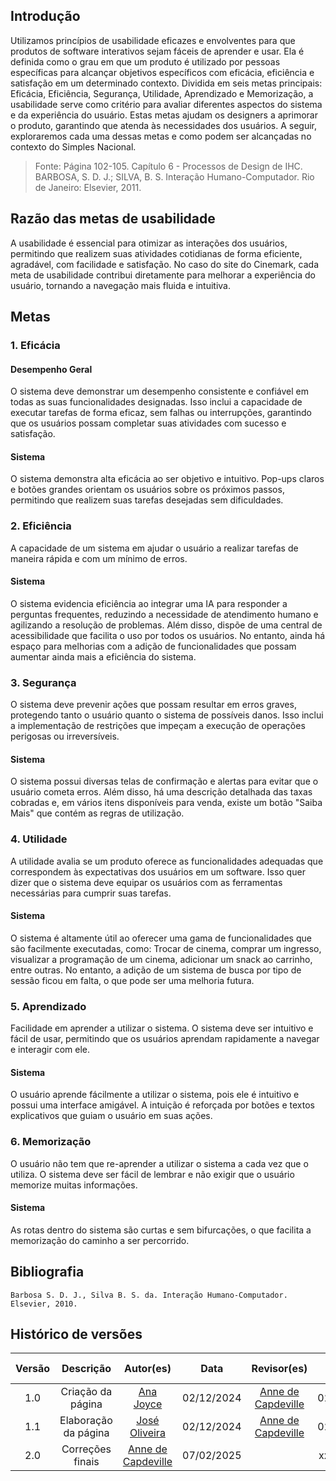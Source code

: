 ## Introdução

Utilizamos princípios de usabilidade eficazes e envolventes para que produtos de software interativos sejam fáceis de aprender e usar. Ela é definida como o grau em que um produto é utilizado por pessoas específicas para alcançar objetivos específicos com eficácia, eficiência e satisfação em um determinado contexto. Dividida em seis metas principais: Eficácia, Eficiência, Segurança, Utilidade, Aprendizado e Memorização, a usabilidade serve como critério para avaliar diferentes aspectos do sistema e da experiência do usuário. Estas metas ajudam os designers a aprimorar o produto, garantindo que atenda às necessidades dos usuários. A seguir, exploraremos cada uma dessas metas e como podem ser alcançadas no contexto do Simples Nacional.

> Fonte: Página 102-105. Capítulo 6 - Processos de Design de IHC. BARBOSA, S. D. J.; SILVA, B. S. Interação Humano-Computador. Rio de Janeiro: Elsevier, 2011.

## Razão das metas de usabilidade

A usabilidade é essencial para otimizar as interações dos usuários, permitindo que realizem suas atividades cotidianas de forma eficiente, agradável, com facilidade e satisfação. No caso do site do Cinemark, cada meta de usabilidade contribui diretamente para melhorar a experiência do usuário, tornando a navegação mais fluida e intuitiva.

## Metas

### 1. Eficácia

#### Desempenho Geral

O sistema deve demonstrar um desempenho consistente e confiável em todas as suas funcionalidades designadas. Isso inclui a capacidade de executar tarefas de forma eficaz, sem falhas ou interrupções, garantindo que os usuários possam completar suas atividades com sucesso e satisfação.

#### Sistema

O sistema demonstra alta eficácia ao ser objetivo e intuitivo. Pop-ups claros e botões grandes orientam os usuários sobre os próximos passos, permitindo que realizem suas tarefas desejadas sem dificuldades.

### 2. Eficiência

A capacidade de um sistema em ajudar o usuário a realizar tarefas de maneira rápida e com um mínimo de erros.

#### Sistema

O sistema evidencia eficiência ao integrar uma IA para responder a perguntas frequentes, reduzindo a necessidade de atendimento humano e agilizando a resolução de problemas. Além disso, dispõe de uma central de acessibilidade que facilita o uso por todos os usuários. No entanto, ainda há espaço para melhorias com a adição de funcionalidades que possam aumentar ainda mais a eficiência do sistema.

### 3. Segurança

O sistema deve prevenir ações que possam resultar em erros graves, protegendo tanto o usuário quanto o sistema de possíveis danos. Isso inclui a implementação de restrições que impeçam a execução de operações perigosas ou irreversíveis.

#### Sistema

O sistema possui diversas telas de confirmação e alertas para evitar que o usuário cometa erros. Além disso, há uma descrição detalhada das taxas cobradas e, em vários itens disponíveis para venda, existe um botão "Saiba Mais" que contém as regras de utilização.

### 4. Utilidade

A utilidade avalia se um produto oferece as funcionalidades adequadas que correspondem às expectativas dos usuários em um software. Isso quer dizer que o sistema deve equipar os usuários com as ferramentas necessárias para cumprir suas tarefas.

#### Sistema

O sistema é altamente útil ao oferecer uma gama de funcionalidades que são facilmente executadas, como: Trocar de cinema, comprar um ingresso, visualizar a programação de um cinema, adicionar um snack ao carrinho, entre outras. No entanto, a adição de um sistema de busca por tipo de sessão ficou em falta, o que pode ser uma melhoria futura.

### 5. Aprendizado

Facilidade em aprender a utilizar o sistema. O sistema deve ser intuitivo e fácil de usar, permitindo que os usuários aprendam rapidamente a navegar e interagir com ele.

#### Sistema

O usuário aprende fácilmente a utilizar o sistema, pois ele é intuitivo e possui uma interface amigável. A intuição é reforçada por botões e textos explicativos que guiam o usuário em suas ações.

### 6. Memorização

O usuário não tem que re-aprender a utilizar o sistema a cada vez que o utiliza. O sistema deve ser fácil de lembrar e não exigir que o usuário memorize muitas informações.

#### Sistema

As rotas dentro do sistema são curtas e sem bifurcações, o que facilita a memorização do caminho a ser percorrido.

## Bibliografia

    Barbosa S. D. J., Silva B. S. da. Interação Humano-Computador. Elsevier, 2010.

## Histórico de versões

| Versão |      Descrição       |                     Autor(es)                      |    Data    |                    Revisor(es)                     | Data de revisão |
| :----: | :------------------: | :------------------------------------------------: | :--------: | :------------------------------------------------: | :-------------: |
|  1.0   |  Criação da página   |   [Ana Joyce](https://github.com/anajoyceamorim)   | 02/12/2024 | [Anne de Capdeville](https://github.com/nanecapde) |   02/12/2024    |
|  1.1   | Elaboração da página |    [José Oliveira](https://github.com/Jose1277)    | 02/12/2024 | [Anne de Capdeville](https://github.com/nanecapde) |   02/12/2024    |
|  2.0   |   Correções finais   | [Anne de Capdeville](https://github.com/nanecapde) | 07/02/2025 |                                                    |   xx/02/2025    |
